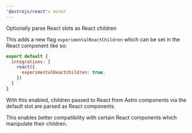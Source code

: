 ```yaml
---
'@astrojs/react': minor
---
```


Optionally parse React slots as React children

This adds a new flag `experimentalReactChildren` which can be set in the React component like so:

```js
export default {
  integrations: [
    react({
      experimentalReactChildren: true,
    })
  ]
}
```

With this enabled, children passed to React from Astro components via the default slot are parsed as React components.

This enables better compatibility with certain React components which manipulate their children.
